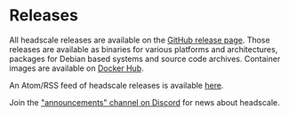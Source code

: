 # Releases

All headscale releases are available on the [GitHub release page](https://github.com/juanfont/headscale/releases). Those
releases are available as binaries for various platforms and architectures, packages for Debian based systems and source
code archives. Container images are available on [Docker Hub](https://hub.docker.com/r/headscale/headscale).

An Atom/RSS feed of headscale releases is available [here](https://github.com/juanfont/headscale/releases.atom).

Join the ["announcements" channel on Discord](https://discord.com/channels/896711691637780480/896711692120129538) for
news about headscale.
